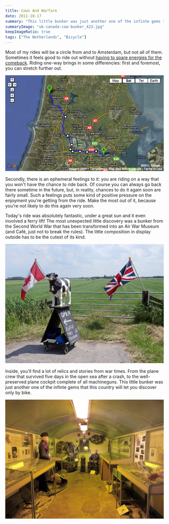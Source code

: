 ```yaml
---
title: Cows And Warfare
date: 2011-10-17
summary: "This little bunker was just another one of the infinte gems that this country will let you discover only by bike."
summaryImage: "uk-canada-cow-bunker_423.jpg"
keepImageRatio: true
tags: ["The Netherlands", "Bicycle"]
---
```


Most of my rides will be a circle from and to Amsterdam, but not all of them. Sometimes it feels good to ride out without [having to spare energies for the comeback](http://www.youtube.com/watch?v=rs6TN1j1weI&feature=related). Riding one-way brings in some differencies: first and foremost, you can stretch further out. 

![](noborder-amsterdam-castricum-bike-ride_350.jpg)

Secondly, there is an ephemeral feelings to it: you are riding on a way that you won't have the chance to ride back. Of course you can always go back there sometime in the future, but, in reality, chances to do it again soon are fairly small. Such a feelings puts some kind of positive pressure on the enjoyment you're getting from the ride. Make the most out of it, because you're not likely to do this again very soon. 

Today's ride was absolutely fantastic, under a great sun and it even involved a ferry lift! The most unexpected little discovery was a bunker from the Second World War that has been transformed into an Air War Museum (and Café, just not to break the rules). The little composition in display outside has to be the cutest of its kind.

![](uk-canada-cow-bunker_423.jpg)

Inside, you'll find a lot of relics and stories from war times. From the plane crew that survived five days in the open sea after a crash, to the well-preserved plane cockpit complete of all machineguns. This little bunker was just another one of the infinte gems that this country will let you discover only by bike.

![](air-war-museum-holland_423.jpg)
